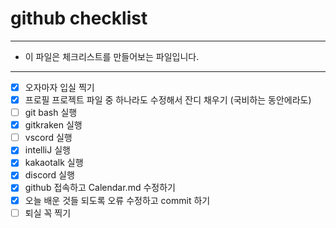 # github checklist
--------------

- 이 파일은 체크리스트를 만들어보는 파일입니다.

--------------
- [x] 오자마자 입실 찍기
- [x] 프로필 프로젝트 파일 중 하나라도 수정해서 잔디 채우기 (국비하는 동안에라도)
- [ ] git bash 실행
- [x] gitkraken 실행
- [ ] vscord 실행
- [x] intelliJ 실행
- [x] kakaotalk 실행
- [x] discord 실행
- [x] github 접속하고 Calendar.md 수정하기
- [x] 오늘 배운 것들 되도록 오류 수정하고 commit 하기
- [ ] 퇴실 꼭 찍기
